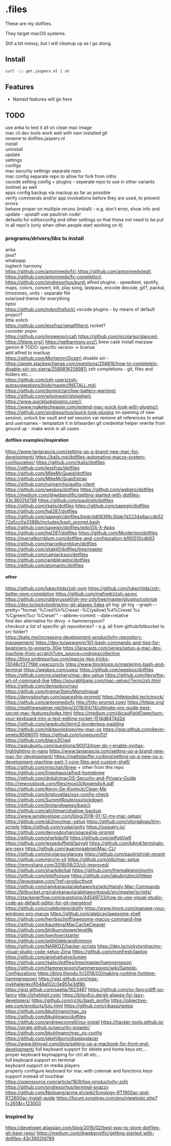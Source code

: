 # .files

These are my dotfiles.

They target macOS systems.

Still a bit messy, but I will cleanup up as I go along.

## Install
```bash
curl -Ls get.jasperv.nl | sh
```

## Features
- Named features will go here

## TODO
use anka to test it all on clean mac image\
mac cli dev tools work well with own installed git\
rename to dotfiles.jasperv.nl\
install\
uninstall\
update\
settings\
configs\
mac security settings separate repo\
mac config separate repo to allow for fork from mths\
vscode setting config + plugins - seperate repo to use in other variants (online) as well\
apps config backup via mackup as far as possible\
verify commands and/or app invokations before they are used, to prevent errors\
behave proper on multiple reruns (install) - e.g. don't error, show info and update - upstall! use paulirish code!\
defaults for editorconfig and other settings so that these not need to be put in all repo's (only when other people start working on it)

### programs/drivers/libs to install
anka\
java?\
whatsapp\
logitech harmony\
https://github.com/antonmedv/fx\
https://github.com/antonmedv/eat\
https://github.com/antonmedv/fx-completion\
https://github.com/sindresorhus/pure\
alfred plugins - speedtest, spotify, maps, colors, convert, kill, play song, lastpass, encode decode, git?, packal, timezones, units - separate file\
solarized theme for everything\
tiptoi\
https://github.com/nvbn/thefuck\
vscode plugins - by means of default project?\
little snitch\
https://github.com/jessfraz/gmailfilters\
rocket?\
consider pnpm\
https://github.com/jingweno/ccat\
https://github.com/nicolargo/glances\
https://httpie.org/\
https://getharmony.xyz/\
brew cask install macpaw gemini # TODO: specific version -> license\
add alfred to mackup\
https://github.com/Mortennn/Dozer\
disable siri - https://apple.stackexchange.com/questions/258816/how-to-completely-disable-siri-on-sierra/258981#258981\
zsh completions - git, files and folders etc...\
https://github.com/zsh-users/zsh-autosuggestions/blob/master/INSTALL.md\
https://github.com/dominictarr/low-battery-warning\
https://github.com/whomwah/qlstephen\
https://www.quicklookplugins.com/\
https://www.maketecheasier.com/extend-mac-quick-look-with-plugins/\
https://github.com/sindresorhus/quick-look-plugins
on opening of new session, unlock bw vault and set session var
remove all references to email and usernames - templatize it in
bitwarden git credential helper rewrite from ground up - make work in all cases

#### dotfiles examples/inspiration
https://www.taniarascia.com/setting-up-a-brand-new-mac-for-development/
https://kalis.me/dotfiles-automating-macos-system-configuration/
https://github.com/rkalis/dotfiles
https://github.com/jessfraz/dotfiles
https://github.com/MikeMcQuaid/dotfiles
https://github.com/MikeMcQuaid/strap
https://github.com/ruimarinho/authy-client
https://github.com/wesbos/dotfiles
https://github.com/webpro/dotfiles
https://medium.com/@webprolific/getting-started-with-dotfiles-43c3602fd789
https://github.com/paulirish/dotfiles
https://github.com/rkalis/dotfiles
https://github.com/sapegin/dotfiles
https://github.com/hql287/dotfiles
https://github.com/sapegin/dotfiles/blob/dd063f9c30de7d2234e8accdb5272a5cc0a3388b/includes/bash_prompt.bash
https://github.com/sapegin/dotfiles/wiki/OS-X-Apps
https://github.com/hql287/dotfiles
https://github.com/Murderlon/dotfiles
https://marcelkornblum.com/dotfiles-and-configuration-bf60510cdb93
https://github.com/marcelkornblum/dotfiles
https://github.com/sitaktif/dotfiles/tree/master
https://github.com/camjackson/dotfiles
https://github.com/rambleraptor/dotfiles
https://github.com/atomantic/dotfiles

#### other
https://github.com/lukechilds/zsh-nvm
https://github.com/lukechilds/zsh-better-npm-completion
https://github.com/mafredri/zsh-async
https://github.com/robbyrussell/oh-my-zsh/tree/master/plugins/colorize
https://dev.to/nickytonline/my-git-aliases-5dea
git log: git log --graph --pretty=\"format:'%Cred%h%Creset -%C(yellow)%d%Creset %s %Cgreen(%cr %Creset'\" --abbrev-commit --date=relative\
find dev alternative for divvy -> hammerspoon?\
checkout a list of specific git repositories? - e.g. all from github/bitbucket to src folder?\
https://kalis.me/increasing-development-productivity-repository-management/
https://dev.to/awwsmm/101-bash-commands-and-tips-for-beginners-to-experts-30je
https://laracasts.com/series/setup-a-mac-dev-machine-from-scratch?utm_source=codropscollective
https://blog.sindresorhus.com/macos-tips-tricks-13046cf377f8#.ywacpzm3v
https://www.blockloop.io/mastering-bash-and-terminal
https://wesbos.com/uses/
https://github.com/wesbos/dotfiles
https://github.com/nicolashery/mac-dev-setup
https://github.com/jlevy/the-art-of-command-line
https://sourabhbajaj.com/mac-setup/iTerm/zsh.html
https://github.com/denisidoro/navi
https://github.com/IngmarStein/Monolingual
https://denysdovhan.com/spaceship-prompt/
https://httptoolkit.tech/mock/
https://github.com/antonmedv/fx
http://http-prompt.com/
https://httpie.org/
https://matthewpalmer.net/blog/2018/04/14/ultimate-pro-guide-best-secret-mac-features/index.html
https://medium.com/@caulfieldOwen/turn-your-keyboard-into-a-text-editing-rocket-1514d8474d2d
https://github.com/jaredculp/iterm2-borderless-padding
https://github.com/nikitavoloboev/my-mac-os
https://gist.github.com/kevin-smets/8568070
https://github.com/junegunn/fzf
https://github.com/blacs30/wd
https://askubuntu.com/questions/90013/how-do-i-enable-syntax-highlighting-in-nano
https://www.taniarascia.com/setting-up-a-brand-new-mac-for-development/
https://mattstauffer.co/blog/setting-up-a-new-os-x-development-machine-part-1-core-files-and-custom-shell/
https://github.com/mischah/ibrew + other from this repo\
https://github.com/fniephaus/alfred-homebrew
https://github.com/drduh/macOS-Security-and-Privacy-Guide
http://newosxbook.com/files/moxii3/AppendixA.pdf
https://github.com/Kevin-De-Koninck/Clean-Me
https://github.com/kristovatlas/osx-config-check
https://github.com/SummitRoute/osxlockdown
https://github.com/brotandgames/bagcli
https://github.com/alichtman/shallow-backup
https://www.iamdeveloper.com/blog/2018-01-12-my-mac-setup/
https://github.com/sb2nov/mac-setup
https://github.com/vitorgalvao/tiny-scripts
https://github.com/yudai/gotty
https://osquery.io/
https://github.com/denysdovhan/spaceship-prompt
https://github.com/sharkdp/fd
https://github.com/wtfutil/wtf
https://github.com/jesseduffield/lazygit
https://github.com/k4m4/terminals-are-sexy
https://github.com/guarinogabriel/Mac-CLI
https://github.com/nicolargo/glances
https://github.com/paulirish/git-recent
https://github.com/rgcr/m-cli
https://github.com/ptb/mac-setup
https://remysharp.com/2018/08/23/cli-improved/
https://github.com/sharkdp/bat
https://github.com/therealklanni/purity
https://github.com/intelfx/pure
https://github.com/jakubroztocil/httpie
https://layautoapp.com/?ref=producthunt
https://github.com/rajivkanaujia/alphaworks/wiki/Handy-Mac-Commands
https://bitbucket.org/rajivkanaujia/alphaworkspub/src/master/scripts/
https://stackoverflow.com/questions/44549733/how-to-use-visual-studio-code-as-default-editor-for-git-mergetool
https://github.com/codebytere/dotify
https://www.imore.com/manage-your-windows-pro-macos
https://github.com/alebcay/awesome-shell
https://github.com/herrbischoff/awesome-macos-command-line
https://github.com/kaunteya/MacCacheCleaner
https://github.com/bhilburn/powerlevel9k
https://github.com/joeyhoer/starter
https://github.com/sebhildebrandt/mmon
https://github.com/NARKOZ/hacker-scripts
https://dev.to/nickytonline/my-visual-studio-code-setup-2ima
https://github.com/monfresh/laptop
https://github.com/anishathalye/lumen
https://github.com/rkalis/dotfiles/tree/master/hammerspoon
https://github.com/Hammerspoon/hammerspoon/wiki/Sample-Configurations
https://blog.theodo.fr/2018/03/making-runtime-funtime-hammerspoon/
https://gist.github.com/max-mykhailenko/6548a102c0e955e3df8b
https://gist.github.com/saetia/1623487
https://github.com/so-fancy/diff-so-fancy
http://ohshitgit.com/
https://bitsofco.de/git-aliases-for-lazy-developers/
https://github.com/rictic/bash_profile
https://objective-see.com/products/lulu.html
https://github.com/cjbassi/gotop
https://github.com/bkuhlmann/mac_os
https://github.com/bkuhlmann/dotfiles
https://github.com/andrewconnell/osx-install
https://hacker-tools.github.io/
https://pirate.github.io/security-growler/
https://github.com/bkuhlmann/mac_os-config
https://github.com/jakehilborn/displayplacer
https://www.bhnywl.com/blog/setting-up-a-macbook-for-front-end-development/
full keyboard support for delete and home keys etc...\
proper keyboard keymapping for ctrl alt etc...\
full keyboard support on terminal\
keyboard support on media players\
properly configure keyboard for mac with colemak and functions keys support instead of touchbar\
https://opensource.com/article/18/9/tips-productivity-zsh\
https://github.com/sindresorhus/terminal-snazzy
https://github.com/Neilpang/acme.sh/wiki/Synology-RT1900ac-and-RT2600ac-install-guide
https://forum.synology.com/enu/viewtopic.php?f=265&t=123003

### Inspired by
https://developer.atlassian.com/blog/2016/02/best-way-to-store-dotfiles-git-bare-repo/
https://medium.com/@webprolific/getting-started-with-dotfiles-43c3602fd789
